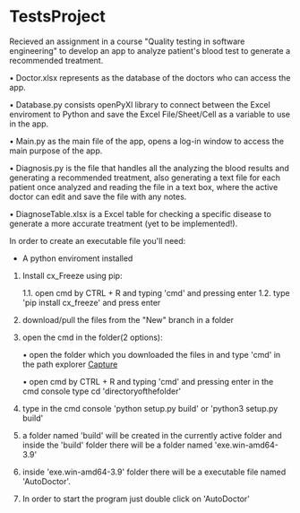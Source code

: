 # TestsProject

Recieved an assignment in a course "Quality testing in software engineering" to develop an app to analyze patient's blood test to generate a recommended treatment.

• Doctor.xlsx represents as the database of the doctors who can access the app.

• Database.py consists openPyXl library to connect between the Excel enviroment to Python and save the Excel File/Sheet/Cell as a variable to use in the app.

• Main.py as the main file of the app, opens a log-in window to access the main purpose of the app.

• Diagnosis.py is the file that handles all the analyzing the blood results and generating a recommended treatment, 
also generating a text file for each patient once analyzed and reading the file in a text box, where the active doctor can edit and save the file with any notes.

• DiagnoseTable.xlsx is a Excel table for checking a specific disease to generate a more accurate treatment (yet to be implemented!).


In order to create an executable file you'll need:
- A python enviroment installed 

1. Install cx_Freeze using pip:
   
   1.1. open cmd by CTRL + R and typing 'cmd' and pressing enter
   1.2. type 'pip install cx_freeze' and press enter

2. download/pull the files from the "New" branch in a folder

3. open the cmd in the folder(2 options):
   
   • open the folder which you downloaded the files in and type 'cmd' in the path explorer
   [Capture](https://user-images.githubusercontent.com/83203304/121799726-5584d100-cc36-11eb-944e-1608bd0c142b.JPG)
   
   • open cmd by CTRL + R and typing 'cmd' and pressing enter
     in the cmd console type cd 'directoryofthefolder'

4. type in the cmd console 'python setup.py build' or 'python3 setup.py build'

5. a folder named 'build' will be created in the currently active folder and inside the 'build' folder there will be a folder named 'exe.win-amd64-3.9'

6. inside 'exe.win-amd64-3.9' folder there will be a executable file named 'AutoDoctor'.

7. In order to start the program just double click on 'AutoDoctor'
